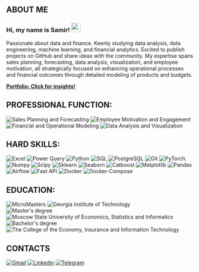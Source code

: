 ## ABOUT ME
 ### Hi, my name is Samir! <img src="https://media.giphy.com/media/hvRJCLFzcasrR4ia7z/giphy.gif" width="25px">

Passionate about data and finance. Keenly studying data analysis, data engineering, machine learning, and financial analytics. 
Excited to publish projects on GitHub and share ideas with the community. My expertise spans sales planning, forecasting, data analysis, visualization, and employee motivation, all strategically focused on enhancing operational processes and financial outcomes through detailed modeling of products and budgets.

[**Portfolio: Click for insights!**](https://samiralikperov.github.io/about/)


## PROFESSIONAL FUNCTION:
  ![Sales Planning and Forecasting](https://img.shields.io/badge/-Sales_Planning_and_Forecasting-090909?style=for-the-badge&logo=Sales_Planning_and_Forecasting)
  ![Employee Motivation and Engagement](https://img.shields.io/badge/-Employee_Motivation_and_Engagement-090909?style=for-the-badge&logo=Employee_Motivation_and_Engagement)
  ![Financial and Operational Modeling](https://img.shields.io/badge/-Financial_and_Operational_Modeling-090909?style=for-the-badge&logo=Financial_and_Operational_Modeling)
  ![Data Analysis and Visualization](https://img.shields.io/badge/-Data_Analysis_and_Visualization-090909?style=for-the-badge&logo=Data_Analysis_and_Visualization)


##  HARD SKILLS:
![Excel](https://img.shields.io/badge/-Excel-090909?style=for-the-badge&logo=Excel) ![Power Query](https://img.shields.io/badge/-Power_Query-090909?style=for-the-badge&logo=Power_Query) ![Python](https://img.shields.io/badge/-Python-090909?style=for-the-badge&logo=python) ![SQL](https://img.shields.io/badge/-SQL-090909?style=for-the-badge&logo=mySql) ![PostgreSQL](https://img.shields.io/badge/-PostgreSQL-090909?style=for-the-badge&logo=PostgreSQL) ![Git](https://img.shields.io/badge/-Git-090909?style=for-the-badge&logo=Git) ![PyTorch.](https://img.shields.io/badge/-PyTorch-090909?style=for-the-badge&logo=PyTorch) ![Numpy](https://img.shields.io/badge/-Numpy-090909?style=for-the-badge&logo=Numpy) ![Scipy](https://img.shields.io/badge/-Scipy-090909?style=for-the-badge&logo=Scipy) ![Sklearn](https://img.shields.io/badge/-Sklearn-090909?style=for-the-badge&logo=SQLAlchemy) ![Seaborn](https://img.shields.io/badge/-Seaborn-090909?style=for-the-badge&logo=Seaborn) ![Catboost](https://img.shields.io/badge/-Catboost-090909?style=for-the-badge&logo=Catboost) ![Matplotlib](https://img.shields.io/badge/-Matplotlib-090909?style=for-the-badge&logo=Matplotlib) ![Pandas](https://img.shields.io/badge/-Pandas-090909?style=for-the-badge&logo=Pandas,) ![Airflow](https://img.shields.io/badge/-Airflow-090909?style=for-the-badge&logo=Airflow) ![Fast API](https://img.shields.io/badge/-Fast_API-090909?style=for-the-badge&logo=Fast_API) ![Docker](https://img.shields.io/badge/-Docker-090909?style=for-the-badge&logo=Docker) ![Docker-Compose](https://img.shields.io/badge/-Docker_Compose-090909?style=for-the-badge&logo=Docker)  



##  EDUCATION:
![MicroMasters](https://img.shields.io/badge/-MicroMasters_-090909?style=for-the-badge&logo=MicroMasters) ![Georgia Institute of Technology](https://img.shields.io/badge/-Georgia_Institute_of_Technology_-090909?style=for-the-badge&logo=Georgia_Institute_of_Technology)  
![Master's degree](https://img.shields.io/badge/-Master's_degree-090909?style=for-the-badge&logo=Master's_degree)![Moscow State University of Economics, Statistics and Informatics](https://img.shields.io/badge/-Moscow%20State%20University%20of%20Economics%2C%20Statistics%20and%20Informatics-090909?style=for-the-badge&logo=university)  
![Bachelor's degree](https://img.shields.io/badge/-Bachelor's_degree-090909?style=for-the-badge&logo=Bachelor's_degree) ![The College of the Economy, Insurance and Information Technology](https://img.shields.io/badge/-The%20College%20of%20the%20Economy%2C%20Insurance%20and%20Information%20Technology-090909?style=for-the-badge&logo=university)  




## CONTACTS
[![Gmail](https://img.shields.io/badge/-Gmail-090909?style=for-the-badge&logo=Gmail)](alikperov.samir.nyc@gmail.com) [![Linkedin](https://img.shields.io/badge/-Linkedin-090909?style=for-the-badge&logo=Linkedin)](https://www.linkedin.com/in/samiralikperov/) [![Telegram](https://img.shields.io/badge/-Telegram-090909?style=for-the-badge&logo=Telegram)](https://t.me/samirtrillioner)
